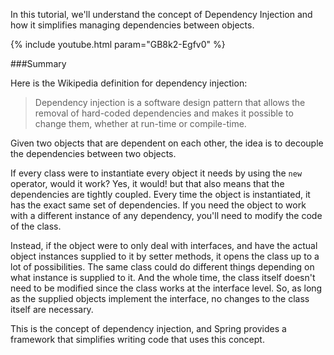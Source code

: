 ---
---

In this tutorial, we'll understand the concept of Dependency Injection and how it simplifies managing dependencies between objects.

{% include youtube.html param="GB8k2-Egfv0" %}

###Summary

Here is the Wikipedia definition for dependency injection:

> Dependency injection is a software design pattern that allows the removal of hard-coded dependencies and makes it possible to change them, whether at run-time or compile-time.

Given two objects that are dependent on each other, the idea is to decouple the dependencies between two objects. 

If every class were to instantiate every object it needs by using the `new` operator, would it work? Yes, it would! but that also means that the dependencies are tightly coupled. Every time the object is instantiated, it has the exact same set of dependencies. If you need the object to work with a different instance of any dependency, you'll need to modify the code of the class.

Instead, if the object were to only deal with interfaces, and have the actual object instances supplied to it by setter methods, it opens the class up to a lot of possibilities. The same class could do different things depending on what instance is supplied to it. And the whole time, the class itself doesn't need to be modified since the class works at the interface level. So, as long as the supplied objects implement the interface, no changes to the class itself are necessary.

This is the concept of dependency injection, and Spring provides a framework that simplifies writing code that uses this concept.